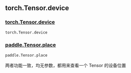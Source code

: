 ## torch.Tensor.device

### [torch.Tensor.device](https://pytorch.org/docs/stable/generated/torch.Tensor.device.html)

```python
torch.Tensor.device
```

### [paddle.Tensor.place](https://www.paddlepaddle.org.cn/documentation/docs/api/paddle/Tensor_cn.html#place)

```python
paddle.Tensor.place
```

两者功能一致，均无参数，都用来查看一个 Tensor 的设备位置
